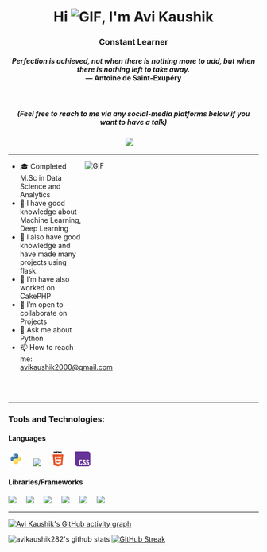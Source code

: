 <h1 align="center">Hi <img height=30 width=30 alt="GIF" src="https://raw.githubusercontent.com/MartinHeinz/MartinHeinz/master/wave.gif" />, I'm Avi Kaushik</h1>
<h3 align='center'>Constant Learner</h3>
<h4 align='center'><i>Perfection is achieved, not when there is nothing more to add, but when there is nothing left to take away.</i><br> ― Antoine de Saint-Exupéry</h4>

<br>
<h5 align="center"><i>(Feel free to reach to me via any social-media platforms below if you want to have a talk)</i></h5>

<p align='center'>
  <a href="https://www.linkedin.com/in/avi-kaushik-6a735b1b7"><img src="https://img.icons8.com/color/48/000000/linkedin.png" height="30"/></a>&nbsp;&nbsp;&nbsp;&nbsp;
</p>

---

<img align="right" width='350' height='400' alt="GIF" src="https://images.fineartamerica.com/images/artworkimages/mediumlarge/3/computer-programmer-organism-converting-caffeine-into-code-kanig-designs.jpg" />

- 🎓 Completed M.Sc in Data Science and Analytics
- 🔭 I have good knowledge about Machine Learning, Deep Learning
- 🌲 I also have good knowledge and have made many projects using flask.
- 🌱 I’m have also worked on CakePHP
- 👯 I’m open to collaborate on Projects
- 💬 Ask me about Python 
- 📫 How to reach me: avikaushik2000@gmail.com



<br><br>

---

### Tools and Technologies:

#### Languages
<p>
<img height="30" src="https://raw.githubusercontent.com/github/explore/80688e429a7d4ef2fca1e82350fe8e3517d3494d/topics/python/python.png">&nbsp;&nbsp;&nbsp;&nbsp;
<img height="30" src="https://upload.wikimedia.org/wikipedia/commons/thumb/1/1b/R_logo.svg/724px-R_logo.svg.png">&nbsp;&nbsp;&nbsp;&nbsp;
<img height="30" src="https://raw.githubusercontent.com/github/explore/80688e429a7d4ef2fca1e82350fe8e3517d3494d/topics/html/html.png">&nbsp;&nbsp;&nbsp;&nbsp;
<img height="30" src="https://raw.githubusercontent.com/github/explore/80688e429a7d4ef2fca1e82350fe8e3517d3494d/topics/css/css.png">&nbsp;&nbsp;&nbsp;&nbsp;
</p>

#### Libraries/Frameworks
<p>
<img height="30" src="https://upload.wikimedia.org/wikipedia/commons/thumb/0/05/Scikit_learn_logo_small.svg/1280px-Scikit_learn_logo_small.svg.png">&nbsp;&nbsp;&nbsp;&nbsp;
<img height="30" src="https://numpy.org/images/logo.svg">&nbsp;&nbsp;&nbsp;&nbsp;
<img height="30" src="https://upload.wikimedia.org/wikipedia/commons/thumb/2/22/Pandas_mark.svg/1200px-Pandas_mark.svg.png">&nbsp;&nbsp;&nbsp;&nbsp;
<img height="30" src="https://upload.wikimedia.org/wikipedia/commons/thumb/8/84/Matplotlib_icon.svg/1200px-Matplotlib_icon.svg.png">&nbsp;&nbsp;&nbsp;&nbsp;
<img height="30" src="https://upload.wikimedia.org/wikipedia/commons/thumb/2/2d/Tensorflow_logo.svg/1200px-Tensorflow_logo.svg.png">&nbsp;&nbsp;&nbsp;&nbsp;
<img height="30" src="https://banner2.cleanpng.com/20180704/sv/aaxptkhb8.webp">&nbsp;&nbsp;&nbsp;&nbsp;
</p>

---

[![Avi Kaushik's GitHub activity graph](https://activity-graph.herokuapp.com/graph?username=avikaushik282&theme=react-dark&hide_border=true)](https://github.com/avikaushik282/)

![avikaushik282's github stats](https://github-readme-stats.vercel.app/api?username=avikaushik282&theme=tokyonight&show_icons=true) [![GitHub Streak](https://github-readme-streak-stats.herokuapp.com?user=avikaushik282&theme=tokyonight)](https://git.io/streak-stats)
